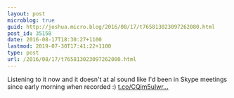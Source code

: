 ```yaml
---
layout: post
microblog: true
guid: http://joshua.micro.blog/2016/08/17/t765813023097262080.html
post_id: 35158
date: 2016-08-17T18:30:27+1100
lastmod: 2019-07-30T17:41:22+1100
type: post
url: /2016/08/17/t765813023097262080.html
---
```

Listening to it now and it doesn't at al sound like I'd been in Skype meetings since early morning when recorded :) [t.co/CQim5uIwr...](https://t.co/CQim5uIwrc)
